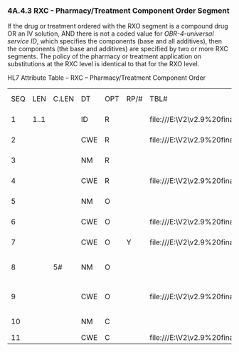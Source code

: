 ### 4A.4.3 RXC - Pharmacy/Treatment Component Order Segment

If the drug or treatment ordered with the RXO segment is a compound drug OR an IV solution, AND there is not a coded value for _OBR-4-universal service ID_, which specifies the components (base and all additives), then the components (the base and additives) are specified by two or more RXC segments. The policy of the pharmacy or treatment application on substitutions at the RXC level is identical to that for the RXO level.

HL7 Attribute Table – RXC – Pharmacy/Treatment Component Order

|     |     |     |     |     |     |     |     |     |
| --- | --- | --- | --- | --- | --- | --- | --- | --- |
| SEQ | LEN | C.LEN | DT | OPT | RP/# | TBL# | ITEM # | ELEMENT NAME |
| 1 | 1..1 |  | ID | R |  | file:///E:\V2\v2.9%20final%20Nov%20from%20Frank\V29_CH02C_Tables.docx#HL70166[0166] | 00313 | RX Component Type |
| 2 |  |  | CWE | R |  | file:///E:\V2\v2.9%20final%20Nov%20from%20Frank\V29_CH02C_Tables.docx#HL70697[0697] | 00314 | Component Code |
| 3 |  |  | NM | R |  |  | 00315 | Component Amount |
| 4 |  |  | CWE | R |  | file:///E:\V2\v2.9%20final%20Nov%20from%20Frank\V29_CH02C_Tables.docx#HL70698[0698] | 00316 | Component Units |
| 5 |  |  | NM | O |  |  | 01124 | Component Strength |
| 6 |  |  | CWE | O |  | file:///E:\V2\v2.9%20final%20Nov%20from%20Frank\V29_CH02C_Tables.docx#HL70699[0699] | 01125 | Component Strength Units |
| 7 |  |  | CWE | O | Y | file:///E:\V2\v2.9%20final%20Nov%20from%20Frank\V29_CH02C_Tables.docx#HL70700[0700] | 01476 | Supplementary Code |
| 8 |  | 5# | NM | O |  |  | 01671 | Component Drug Strength Volume |
| 9 |  |  | CWE | O |  | file:///E:\V2\v2.9%20final%20Nov%20from%20Frank\V29_CH02C_Tables.docx#HL70701[0701] | 01672 | Component Drug Strength Volume Units |
| 10 |  |  | NM | C |  |  | 03314 | Dispense Amount |
| 11 |  |  | CWE | C |  | file:///E:\V2\v2.9%20final%20Nov%20from%20Frank\V29_CH02C_Tables.docx#HL70703[0703] | 03315 | Dispense Units |
